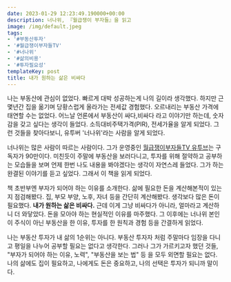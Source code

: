 ```yaml
---
date: 2023-01-29 12:23:49.190000+00:00
description: 너나위, 『월급쟁이 부자들』을 읽고
image: /img/default.jpeg
tags:
- '#부동산투자'
- '#월급쟁이부자들TV'
- '#너나위'
- '#삶의비용'
- '#투자필요성'
templateKey: post
title: 내가 원하는 삶은 비싸다
---
```


나는 부동산에 관심이 없었다. 빠르게 대박 성공하는게 나의 길이라 생각했다.  하지만 근 몇년간 집을 옮기며 당황스럽게 올라가는 전세값 경험했다. 오르내리는 부동산 가격에 태연할 수는 없었다. 어느날 언론에서 부동산이 싸다,비싸다 라고 이야기만 하는데, 숫자 감을 갖고 싶다는 생각이 들었다. 소득대비주택가격(PIR), 전세가율을 알게 되었다. 그런 것들을 찾아다보니, 유투버 '너나위'라는 사람을 알게 되었다.

너나위는 많은 사람이 따르는 사람이다. 그가 운영중인 [월급쟁이부자들TV 유투브](https://www.youtube.com/@weolbu_official)는 구독자가 90만이다. 미친듯이 주말에 부동산을 보러다니고, 투자를 위해 절약하고 공부하는 모습들을 보며 언제 한번 나도 내용을 봐야겠다는 생각이 자연스레 들었다. 그가 하는 완결된 이야기를 듣고 싶었다. 그래서 이 책을 읽게 되었다.

책 초반부엔 부자가 되어야 하는 이유를 소개한다. 삶에 필요한 돈을 계산해본적이 있는 지 점검해봤다. 집, 부모 부양, 노후, 자녀 등을 간단히 계산해봤다. 생각보다 많은 돈이 필요했다. **내가 원하는 삶은 비싸다.** 근데 이게 그냥 비싸다가 아니라, 얼마라고 계산하니 더 와닿았다. 돈을 모아야 하는 현실적인 이유를 마주했다. 그 이후에는 너나위 본인이 주식이 아닌 부동산을 한 이유, 투자를 한 원칙과 경험 등을 간결하게 읽었다.

나는 부동산 투자가 내 삶의 1순위는 아니다. 부동산 투자자 처럼 주말마다 임장을 다니고 평일을 나누어 공부할 필요는 없다고 생각한다. 그러나 그가 가르키고자 했던 것들, "부자가 되어야 하는 이유, 노력", "부동산을 보는 법" 등 을 모두 외면할 필요는 없다. 나의 삶에도 집이 필요하고, 나에게도 돈은 중요하고, 나의 선택은 투자가 되니까 말이다.